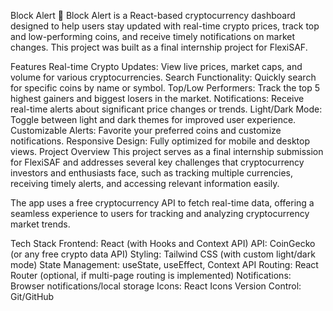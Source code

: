 Block Alert 🚀
Block Alert is a React-based cryptocurrency dashboard designed to help users stay updated with real-time crypto prices, track top and low-performing coins, and receive timely notifications on market changes. This project was built as a final internship project for FlexiSAF.

Features
Real-time Crypto Updates: View live prices, market caps, and volume for various cryptocurrencies.
Search Functionality: Quickly search for specific coins by name or symbol.
Top/Low Performers: Track the top 5 highest gainers and biggest losers in the market.
Notifications: Receive real-time alerts about significant price changes or trends.
Light/Dark Mode: Toggle between light and dark themes for improved user experience.
Customizable Alerts: Favorite your preferred coins and customize notifications.
Responsive Design: Fully optimized for mobile and desktop views.
Project Overview
This project serves as a final internship submission for FlexiSAF and addresses several key challenges that cryptocurrency investors and enthusiasts face, such as tracking multiple currencies, receiving timely alerts, and accessing relevant information easily.

The app uses a free cryptocurrency API to fetch real-time data, offering a seamless experience to users for tracking and analyzing cryptocurrency market trends.

Tech Stack
Frontend: React (with Hooks and Context API)
API: CoinGecko (or any free crypto data API)
Styling: Tailwind CSS (with custom light/dark mode)
State Management: useState, useEffect, Context API
Routing: React Router (optional, if multi-page routing is implemented)
Notifications: Browser notifications/local storage
Icons: React Icons
Version Control: Git/GitHub

